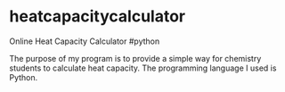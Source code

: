 # heatcapacitycalculator
Online Heat Capacity Calculator
#python 

The purpose of my program is to provide a simple way for chemistry students to calculate heat capacity. The programming language I used is Python. 
